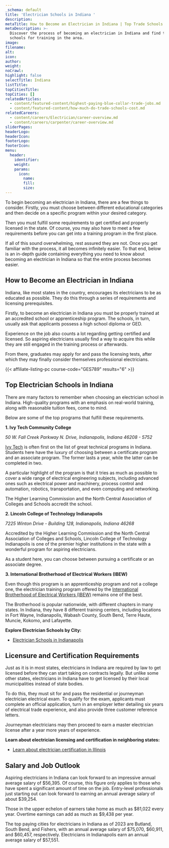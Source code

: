 ```yaml
---
_schema: default
title: 'Electrician Schools in Indiana '
description:
metaTitle: How to Become an Electrician in Indiana | Top Trade Schools
metaDescription: >-
  Discover the process of becoming an electrician in Indiana and find top trade
  schools for training in the area. 
image:
filename:
alt:
icon:
author:
weight:
noCrawl:
highlight: false
selectTitle: Indiana
listTitle:
topCitiesTitle:
topCities: []
relatedArticles:
  - content/featured-content/highest-paying-blue-collar-trade-jobs.md
  - content/featured-content/how-much-do-trade-schools-cost.md
relatedCareers:
  - content/careers/Electrician/career-overview.md
  - content/careers/carpenter/career-overview.md
sliderPages:
headerLogo:
headerIcon:
footerLogo:
footerIcon:
menu:
  header:
    identifier:
    weight:
    params:
      icon:
        name:
        fill:
        size:
---
```

To begin becoming an electrician in Indiana, there are a few things to consider. Firstly, you must choose between different educational categories and then decide on a specific program within your desired category.

Then you must fulfill some requirements to get certified and properly licensed in the state. Of course, you may also have to meet a few requirements before you can get into a training program in the first place.

If all of this sound overwhelming, rest assured they are not. Once you get familiar with the process, it all becomes infinitely easier. To that end, below is an in-depth guide containing everything you need to know about becoming an electrician in Indiana so that the entire process becomes easier.

## **How to Become an Electrician in Indiana**

Indiana, like most states in the country, encourages its electricians to be as educated as possible. They do this through a series of requirements and licensing prerequisites.

Firstly, to become an electrician in Indiana you must be properly trained at an accredited school or apprenticeship program. The schools, in turn, usually ask that applicants possess a high school diploma or GED.

Experience on the job also counts a lot regarding getting certified and licensed. So aspiring electricians usually find a way to acquire this while they are still engaged in the training process or afterwards.

From there, graduates may apply for and pass the licensing tests, after which they may finally consider themselves professional electricians.

{{< affiliate-listing-pc course-code="GES789" results="6" >}}

## **Top Electrician Schools in Indiana**

There are many factors to remember when choosing an electrician school in Indiana. High-quality programs with an emphasis on real-world training, along with reasonable tuition fees, come to mind.

Below are some of the top programs that fulfill these requirements.

**1\. Ivy Tech Community College**

*50 W. Fall Creek Parkway N. Drive, Indianapolis, Indiana 46208 - 5752*

[Ivy Tech](https://www.ivytech.edu/) is often first on the list of great technical programs in Indiana. Students here have the luxury of choosing between a certificate program and an associate program. The former lasts a year, while the latter can be completed in two.

A particular highlight of the program is that it tries as much as possible to cover a wide range of electrical engineering subjects, including advanced ones such as electrical power and machinery, process control and automation, robotics, transportation, and even computing and networking.

The Higher Learning Commission and the North Central Association of Colleges and Schools accredit the school.

**2\. Lincoln College of Technology Indianapolis**

*7225 Winton Drive - Building 128, Indianapolis, Indiana 46268*

Accredited by the Higher Learning Commission and the North Central Association of Colleges and Schools, Lincoln College of Technology Indianapolis is one of the premier higher institutions in the state with a wonderful program for aspiring electricians.

As a student here, you can choose between pursuing a certificate or an associate degree.

**3\. International Brotherhood of Electrical Workers (IBEW)**

Even though this program is an apprenticeship program and not a college one, the electrician training program offered by the [International Brotherhood of Electrical Workers (IBEW)](https://www.ibew.org/) remains one of the best.

The Brotherhood is popular nationwide, with different chapters in many states. In Indiana, they have 8 different training centers, including locations in Fort Wayne, Indianapolis, Wabash County, South Bend, Terre Haute, Muncie, Kokomo, and Lafayette.

**Explore Electrician Schools by City:**

* [Electrician Schools in Indianapolis](https://toptradeschools.com/near-you/electrician/indiana/indianapolis/)

## **Licensure and Certification Requirements**

Just as it is in most states, electricians in Indiana are required by law to get licensed before they can start taking on contracts legally. But unlike some other states, electricians in Indiana have to get licensed by their local municipalities instead of state bodies.

To do this, they must sit for and pass the residential or journeyman electrician electrical exam. To qualify for the exam, applicants must complete an official application, turn in an employer letter detailing six years of electrical trade experience, and also provide three customer reference letters.

Journeyman electricians may then proceed to earn a master electrician license after a year more years of experience.

**Learn about electrician licensing and certification in neighboring states:**

* [Learn about electrician certification in Illinois](https://toptradeschools.com/near-you/electrician/illinois/)

## **Salary and Job Outlook**

Aspiring electricians in Indiana can look forward to an impressive annual average salary of $56,395. Of course, this figure only applies to those who have spent a significant amount of time on the job. Entry-level professionals just starting out can look forward to earning an annual average salary of about $39,254.

Those in the upper echelon of earners take home as much as $81,022 every year. Overtime earnings can add as much as $9,438 per year.

The top paying cities for electricians in Indiana as of 2023 are Butland, South Bend, and Fishers, with an annual average salary of $75,070, $60,911, and $60,457, respectively. Electricians in Indianapolis earn an annual average salary of $57,551.